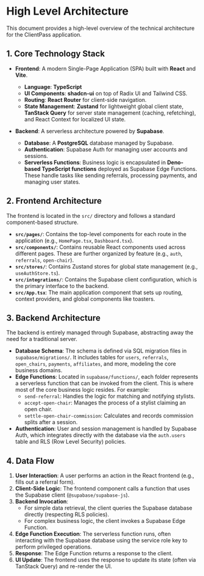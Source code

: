 # High Level Architecture

This document provides a high-level overview of the technical architecture for the ClientPass application.

## 1. Core Technology Stack

- **Frontend**: A modern Single-Page Application (SPA) built with **React** and **Vite**.
  - **Language**: **TypeScript**
  - **UI Components**: **shadcn-ui** on top of Radix UI and Tailwind CSS.
  - **Routing**: **React Router** for client-side navigation.
  - **State Management**: **Zustand** for lightweight global client state, **TanStack Query** for server state management (caching, refetching), and React Context for localized UI state.

- **Backend**: A serverless architecture powered by **Supabase**.
  - **Database**: A **PostgreSQL** database managed by Supabase.
  - **Authentication**: Supabase Auth for managing user accounts and sessions.
  - **Serverless Functions**: Business logic is encapsulated in **Deno-based TypeScript functions** deployed as Supabase Edge Functions. These handle tasks like sending referrals, processing payments, and managing user states.

## 2. Frontend Architecture

The frontend is located in the `src/` directory and follows a standard component-based structure.

- **`src/pages/`**: Contains the top-level components for each route in the application (e.g., `HomePage.tsx`, `Dashboard.tsx`).
- **`src/components/`**: Contains reusable React components used across different pages. These are further organized by feature (e.g., `auth`, `referrals`, `open-chair`).
- **`src/stores/`**: Contains Zustand stores for global state management (e.g., `useAuthStore.ts`).
- **`src/integrations/`**: Contains the Supabase client configuration, which is the primary interface to the backend.
- **`src/App.tsx`**: The main application component that sets up routing, context providers, and global components like toasters.

## 3. Backend Architecture

The backend is entirely managed through Supabase, abstracting away the need for a traditional server.

- **Database Schema**: The schema is defined via SQL migration files in `supabase/migrations/`. It includes tables for `users`, `referrals`, `open_chairs`, `payments`, `affiliates`, and more, modeling the core business domains.
- **Edge Functions**: Located in `supabase/functions/`, each folder represents a serverless function that can be invoked from the client. This is where most of the core business logic resides. For example:
  - `send-referral`: Handles the logic for matching and notifying stylists.
  - `accept-open-chair`: Manages the process of a stylist claiming an open chair.
  - `settle-open-chair-commission`: Calculates and records commission splits after a session.
- **Authentication**: User and session management is handled by Supabase Auth, which integrates directly with the database via the `auth.users` table and RLS (Row Level Security) policies.

## 4. Data Flow

1.  **User Interaction**: A user performs an action in the React frontend (e.g., fills out a referral form).
2.  **Client-Side Logic**: The frontend component calls a function that uses the Supabase client (`@supabase/supabase-js`).
3.  **Backend Invocation**:
    - For simple data retrieval, the client queries the Supabase database directly (respecting RLS policies).
    - For complex business logic, the client invokes a Supabase Edge Function.
4.  **Edge Function Execution**: The serverless function runs, often interacting with the Supabase database using the service role key to perform privileged operations.
5.  **Response**: The Edge Function returns a response to the client.
6.  **UI Update**: The frontend uses the response to update its state (often via TanStack Query) and re-render the UI.
